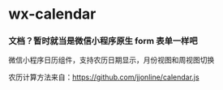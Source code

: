 # wx-calendar
### 文档？暂时就当是微信小程序原生 form 表单一样吧

微信小程序日历组件，支持农历日期显示，月份视图和周视图切换

农历计算方法来自：<a href='https://github.com/jjonline/calendar.js'>https://github.com/jjonline/calendar.js</a>
